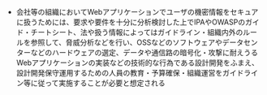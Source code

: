- 会社等の組織においてWebアプリケーションでユーザの機密情報をセキュアに扱うためには、要求や要件を十分に分析検討した上でIPAやOWASPのガイド・チートシート、法や扱う情報によってはガイドライン・組織内外のルールを参照して、脅威分析などを行い、OSSなどのソフトウェアやデータセンターなどのハードウェアの選定、データや通信路の暗号化・攻撃に耐えうるWebアプリケーションの実装などの技術的な行為である設計開発をふまえ、設計開発保守運用するための人員の教育・予算確保・組織運営をガイドライン等に従って実施することが必要と想定される

